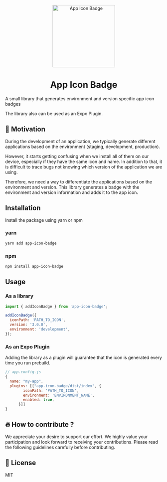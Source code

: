 <p align="center">
    <img alt="App Icon Badge" src="./assets/screenshot.png" width="200" />
</p>
<h1 align="center">
App Icon Badge
</h1>
A small library that generates environment and version specific app icon badges

The library also can be used as an Expo Plugin.

## 🚀 Motivation

During the development of an application, we typically generate different applications based on the environment (staging, development, production).

However, it starts getting confusing when we install all of them on our device, especially if they have the same icon and name. In addition to that, it is difficult to trace bugs not knowing which version of the application we are using. 

Therefore, we need a way to differentiate the applications based on the environment and version. This library generates a badge with the environment and version information and adds it to the app icon.

## Installation

Install the package using yarn or npm

### yarn  
```bash
yarn add app-icon-badge
```
### npm

```bash
npm install app-icon-badge
```

## Usage

### As a library

```javascript
import { addIconBadge } from 'app-icon-badge';

addIconBadge({
  iconPath: 'PATH_TO_ICON',
  version: '3.0.0',
  environment: 'development',
});

```

### As an Expo Plugin

Adding the library as a plugin will guarantee that the icon is generated every time you run prebuild.

```javascript 
// app.config.js
{
  name: "my-app",
  plugins: [["app-icon-badge/dist/index", {
        iconPath: 'PATH_TO_ICON',
        environment: 'ENVIRONMENT_NAME',
        enabled: true,
      }]]
}
```

## 🔥 How to contribute ?

We appreciate your desire to support our effort. We highly value your participation and look forward to receiving your contributions. Please read the following guidelines carefully before contributing.


## 📝 License

MIT